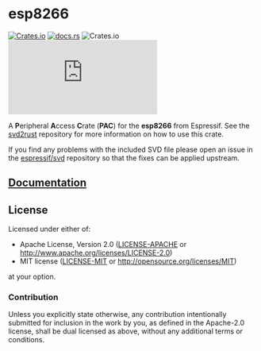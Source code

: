 # esp8266

[![Crates.io](https://img.shields.io/crates/v/esp8266?labelColor=1C2C2E&color=C96329&logo=Rust&style=flat-square)](https://crates.io/crates/esp8266)
[![docs.rs](https://img.shields.io/docsrs/esp8266?labelColor=1C2C2E&color=C96329&logo=rust&style=flat-square)](https://docs.rs/esp8266)
![Crates.io](https://img.shields.io/crates/l/esp8266?labelColor=1C2C2E&style=flat-square)
[![Matrix](https://img.shields.io/matrix/esp-rs:matrix.org?label=join%20matrix&labelColor=1C2C2E&color=BEC5C9&logo=matrix&style=flat-square)](https://matrix.to/#/#esp-rs:matrix.org)

A **P**eripheral **A**ccess **C**rate (**PAC**) for the **esp8266** from Espressif. See the [svd2rust] repository for more information on how to use this crate.

If you find any problems with the included SVD file please open an issue in the [espressif/svd] repository so that the fixes can be applied upstream.

[svd2rust]: https://github.com/rust-embedded/svd2rust
[espressif/svd]: https://github.com/espressif/svd

## [Documentation](https://docs.rs/esp8266)

## License

Licensed under either of:

- Apache License, Version 2.0 ([LICENSE-APACHE](../LICENSE-APACHE) or http://www.apache.org/licenses/LICENSE-2.0)
- MIT license ([LICENSE-MIT](../LICENSE-MIT) or http://opensource.org/licenses/MIT)

at your option.

### Contribution

Unless you explicitly state otherwise, any contribution intentionally submitted for inclusion in
the work by you, as defined in the Apache-2.0 license, shall be dual licensed as above, without
any additional terms or conditions.
